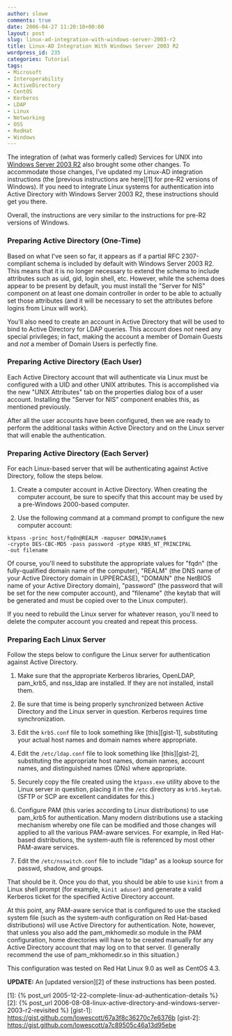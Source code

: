 ```yaml
---
author: slowe
comments: true
date: 2006-04-27 11:20:10+00:00
layout: post
slug: linux-ad-integration-with-windows-server-2003-r2
title: Linux-AD Integration With Windows Server 2003 R2
wordpress_id: 235
categories: Tutorial
tags:
- Microsoft
- Interoperability
- ActiveDirectory
- CentOS
- Kerberos
- LDAP
- Linux
- Networking
- OSS
- RedHat
- Windows
---
```


The integration of (what was formerly called) Services for UNIX into [Windows Server 2003 R2](http://www.microsoft.com/windowsserver2003/) also brought some other changes. To accommodate those changes, I've updated my Linux-AD integration instructions (the [previous instructions are here][1] for pre-R2 versions of Windows). If you need to integrate Linux systems for authentication into Active Directory with Windows Server 2003 R2, these instructions should get you there.

Overall, the instructions are very similar to the instructions for pre-R2 versions of Windows.

### Preparing Active Directory (One-Time)

Based on what I've seen so far, it appears as if a partial RFC 2307-compliant schema is included by default with Windows Server 2003 R2. This means that it is no longer necessary to extend the schema to include attributes such as uid, gid, login shell, etc. However, while the schema does appear to be present by default, you must install the "Server for NIS" component on at least one domain controller in order to be able to actually set those attributes (and it will be necessary to set the attributes before logins from Linux will work).

You'll also need to create an account in Active Directory that will be used to bind to Active Directory for LDAP queries. This account does _not_ need any special privileges; in fact, making the account a member of Domain Guests and _not_ a member of Domain Users is perfectly fine.

### Preparing Active Directory (Each User)

Each Active Directory account that will authenticate via Linux must be configured with a UID and other UNIX attributes. This is accomplished via the new "UNIX Attributes" tab on the properties dialog box of a user account. Installing the "Server for NIS" component enables this, as mentioned previously.

After all the user accounts have been configured, then we are ready to perform the additional tasks within Active Directory and on the Linux server that will enable the authentication.

### Preparing Active Directory (Each Server)

For each Linux-based server that will be authenticating against Active Directory, follow the steps below.

1. Create a computer account in Active Directory. When creating the computer account, be sure to specify that this account may be used by a pre-Windows 2000-based computer.

2. Use the following command at a command prompt to configure the new computer account:  

``` text
ktpass -princ host/fqdn@REALM -mapuser DOMAIN\name$
-crypto DES-CBC-MD5 -pass password -ptype KRB5_NT_PRINCIPAL
-out filename
```

Of course, you'll need to substitute the appropriate values for "fqdn" (the fully-qualified domain name of the computer), "REALM" (the DNS name of your Active Directory domain in UPPERCASE), "DOMAIN" (the NetBIOS name of your Active Directory domain), "password" (the password that will be set for the new computer account), and "filename" (the keytab that will be generated and must be copied over to the Linux computer).

If you need to rebuild the Linux server for whatever reason, you'll need to delete the computer account you created and repeat this process.

### Preparing Each Linux Server

Follow the steps below to configure the Linux server for authentication against Active Directory.

1. Make sure that the appropriate Kerberos libraries, OpenLDAP, pam\_krb5, and nss\_ldap are installed. If they are not installed, install them.

2. Be sure that time is being properly synchronized between Active Directory and the Linux server in question. Kerberos requires time synchronization.

3. Edit the `krb5.conf` file to look something like [this][gist-1], substituting your actual host names and domain names where appropriate.

4. Edit the `/etc/ldap.conf` file to look something like [this][gist-2], substituting the appropriate host names, domain names, account names, and distinguished names (DNs) where appropriate.

5. Securely copy the file created using the `ktpass.exe` utility above to the Linux server in question, placing it in the `/etc` directory as `krb5.keytab`. (SFTP or SCP are excellent candidates for this.)

6. Configure PAM (this varies according to Linux distributions) to use pam_krb5 for authentication. Many modern distributions use a stacking mechanism whereby one file can be modified and those changes will applied to all the various PAM-aware services. For example, in Red Hat-based distributions, the system-auth file is referenced by most other PAM-aware services.

7. Edit the `/etc/nsswitch.conf` file to include "ldap" as a lookup source for passwd, shadow, and groups.

That should be it. Once you do that, you should be able to use `kinit` from a Linux shell prompt (for example, `kinit aduser`) and generate a valid Kerberos ticket for the specified Active Directory account.

At this point, any PAM-aware service that is configured to use the stacked system file (such as the system-auth configuration on Red Hat-based distributions) will use Active Directory for authentication. Note, however, that unless you also add the pam\_mkhomedir.so module in the PAM configuration, home directories will have to be created manually for any Active Directory account that may log on to that server. (I generally recommend the use of pam\_mkhomedir.so in this situation.)

This configuration was tested on Red Hat Linux 9.0 as well as CentOS 4.3.

**UPDATE:** An [updated version][2] of these instructions has been posted.

[1]: {% post_url 2005-12-22-complete-linux-ad-authentication-details %}
[2]: {% post_url 2006-08-08-linux-active-directory-and-windows-server-2003-r2-revisited %}
[gist-1]: https://gist.github.com/lowescott/67a3f8c36270c7e6376b
[gist-2]: https://gist.github.com/lowescott/a7c89505c46a13d95ebe

